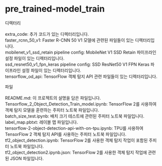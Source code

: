 # pre_trained-model_train


디렉터리<br><br>
extra_code: 추가 코드가 있는 디렉터리입니다.<br>
faster_rcnn_50_v1: Faster R-CNN 50 V1 모델에 관련된 파일들이 있는 디렉터리입니다.<br>
mobilenet_v1_ssd_retain pipeline config: MobileNet V1 SSD Retain 파이프라인 설정 파일이 있는 디렉터리입니다.<br>
ssd_resnet50_v1_fpn_keras pipeline config: SSD ResNet50 V1 FPN Keras 파이프라인 설정 파일이 있는 디렉터리입니다.<br>
tensorflow_od_api: TensorFlow 객체 탐지 API 관련 파일들이 있는 디렉터리입니다.

파일<br><br>
README.md: 이 프로젝트의 설명을 담은 파일입니다. <br>
Tensorflow_2_Object_Detection_Train_model.ipynb: TensorFlow 2를 사용하여 객체 탐지 모델을 훈련하는 주피터 노트북 파일입니다.<br>
batch_size_test.ipynb: 배치 크기 테스트에 관련된 주피터 노트북 파일입니다.<br>
label_map.pbtxt: 레이블 맵 파일입니다.<br>
tensorflow-2-object-detection-api-with-on-tpu.ipynb: TPU를 사용하여 TensorFlow 2 객체 탐지 API를 사용하는 주피터 노트북 파일입니다.<br>
tf2_object_detection.ipynb: TensorFlow 2를 사용한 객체 탐지 작업이 포함된 주피터 노트북 파일입니다.<br>
tf2_object_detection2.ipynb.json: TensorFlow 2를 사용한 객체 탐지 작업에 관련된 JSON 파일입니다.
